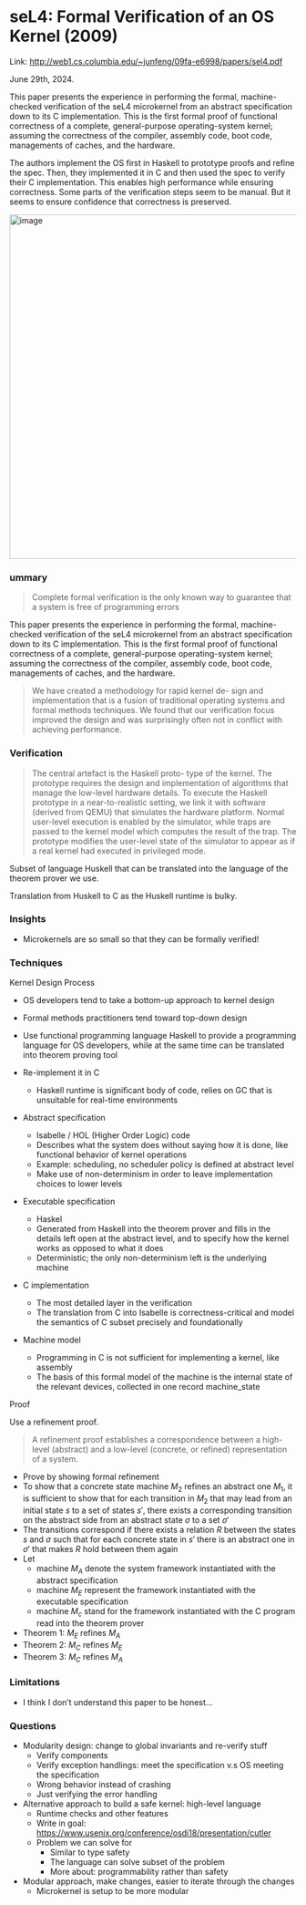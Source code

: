# seL4: Formal Verification of an OS Kernel (2009) 

Link: http://web1.cs.columbia.edu/~junfeng/09fa-e6998/papers/sel4.pdf

June 29th, 2024. 

This paper presents the experience in performing the formal, machine-checked verification of the seL4 microkernel from an abstract specification down to its C implementation. This is the first formal proof of functional correctness of a complete, general-purpose operating-system kernel; assuming the correctness of the compiler, assembly code, boot code, managements of caches, and the hardware. 

The authors implement the OS first in Haskell to prototype proofs and refine the spec. Then, they implemented it in C and then used the spec to verify their C implementation. This enables high performance while ensuring correctness. Some parts of the verification steps seem to be manual. But it seems to ensure confidence that correctness is preserved.

<img width="604" alt="image" src="https://github.com/lynnliu030/os-prelim/assets/39693493/04620d93-d741-47b7-8488-78996ec8d922">

### ummary

> Complete formal verification is the only known way to guarantee that a system is free of programming errors
> 

This paper presents the experience in performing the formal, machine-checked verification of the seL4 microkernel from an abstract specification down to its C implementation. This is the first formal proof of functional correctness of a complete, general-purpose operating-system kernel; assuming the correctness of the compiler, assembly code, boot code, managements of caches, and the hardware.

> We have created a methodology for rapid kernel de- sign and implementation that is a fusion of traditional operating systems and formal methods techniques. We found that our verification focus improved the design and was surprisingly often not in conflict with achieving performance.

### Verification

> The central artefact is the Haskell proto- type of the kernel. The prototype requires the design and implementation of algorithms that manage the low-level hardware details. To execute the Haskell prototype in a near-to-realistic setting, we link it with software (derived from QEMU) that simulates the hardware platform. Normal user-level execution is enabled by the simulator, while traps are passed to the kernel model which computes the result of the trap. The prototype modifies the user-level state of the simulator to appear as if a real kernel had executed in privileged mode.

Subset of language Huskell that can be translated into the language of the theorem prover we use. 

Translation from Huskell to C as the Huskell runtime is bulky. 

### Insights

- Microkernels are so small so that they can be formally verified!

### Techniques

Kernel Design Process 

- OS developers tend to take a bottom-up approach to kernel design
- Formal methods practitioners tend toward top-down design
- Use functional programming language Haskell to provide a programming language for OS developers, while at the same time can be translated into theorem proving tool
- Re-implement it in C
    - Haskell runtime is significant body of code, relies on GC that is unsuitable for real-time environments

- Abstract specification
    - Isabelle / HOL (Higher Order Logic) code
    - Describes what the system does without saying how it is done, like functional behavior of kernel operations
    - Example: scheduling, no scheduler policy is defined at abstract level
    - Make use of non-determinism in order to leave implementation choices to lower levels

- Executable specification
    - Haskel
    - Generated from Haskell into the theorem prover and fills in the details left open at the abstract level, and to specify how the kernel works as opposed to what it does
    - Deterministic; the only non-determinism left is the underlying machine
- C implementation
    - The most detailed layer in the verification
    - The translation from C into Isabelle is correctness-critical and model the semantics of C subset precisely and foundationally
- Machine model
    - Programming in C is not sufficient for implementing a kernel, like assembly
    - The basis of this formal model of the machine is the internal state of the relevant devices, collected in one record machine_state

Proof 

Use a refinement proof. 
> A refinement proof establishes a correspondence between a high-level (abstract) and a low-level (concrete, or refined) representation of a system.

- Prove by showing formal refinement
- To show that a concrete state machine $M_2$ refines an abstract one $M_1$, it is sufficient to show that for each transition in $M_2$ that may lead from an initial state $s$  to a set of states $s',$ there exists a corresponding transition on the abstract side from an abstract state $\sigma$ to a set $\sigma'$
- The transitions correspond if there exists a relation $R$   between the states $s$ and $\sigma$ such that for each concrete state in $s'$ there is an abstract one in $\sigma'$ that makes $R$   hold between them again
- Let
    - machine $M_A$ denote the system framework instantiated with the abstract specification
    - machine $M_E$  represent the framework instantiated with the executable specification
    - machine $M_c$  stand for the framework instantiated with the C program read into the theorem prover
- Theorem 1: $M_E$ refines $M_A$
- Theorem 2: $M_C$ refines $M_E$
- Theorem 3: $M_C$  refines $M_A$

### Limitations

- I think I don’t understand this paper to be honest…

### Questions

- Modularity design: change to global invariants and re-verify stuff
    - Verify components
    - Verify exception handlings: meet the specification v.s OS meeting the specification
    - Wrong behavior instead of crashing
    - Just verifying the error handling
- Alternative approach to build a safe kernel: high-level language
    - Runtime checks and other features
    - Write in goal: https://www.usenix.org/conference/osdi18/presentation/cutler
    - Problem we can solve for
        - Similar to type safety
        - The language can solve subset of the problem
        - More about: programmability rather than safety
- Modular approach, make changes, easier to iterate through the changes
    - Microkernel is setup to be more modular
